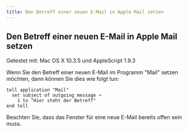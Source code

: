 ```yaml
---
title: Den Betreff einer neuen E-Mail in Apple Mail setzen
---
```


## Den Betreff einer neuen E-Mail in Apple Mail setzen

Getestet mit: Mac OS X 10.3.5 und AppleScript 1.9.3

Wenn Sie den Betreff einer neuen E-Mail im Programm "Mail" setzen möchten, dann können Sie dies wie folgt tun:

```applescript
tell application "Mail"
  set subject of outgoing message ¬
    1 to "Hier steht der Betreff"
end tell
```

Beachten Sie, dass das Fenster für eine neue E-Mail bereits offen sein muss. 
